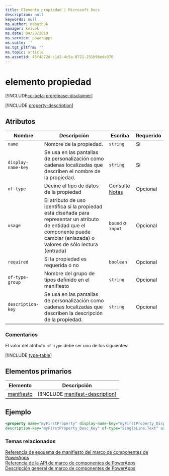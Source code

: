 ```yaml
---
title: Elemento propiedad | Microsoft Docs
description: null
keywords: null
ms.author: nabuthuk
manager: kvivek
ms.date: 04/23/2019
ms.service: powerapps
ms.suite: ''
ms.tgt_pltfrm: ''
ms.topic: article
ms.assetid: 45f4872d-c1d2-4c5a-8721-251b96ede370
---
```


# <a name="property-element"></a>elemento propiedad

[!INCLUDE[cc-beta-prerelease-disclaimer](../../../includes/cc-beta-prerelease-disclaimer.md)]

[!INCLUDE [property-description](includes/property-description.md)]

## <a name="attributes"></a>Atributos

|Nombre|Descripción|Escriba|Requerido|
|--|--|--|--|
|`name`|Nombre de la propiedad.|`string`|Sí|
|`display-name-key`|Se usa en las pantallas de personalización como cadenas localizadas que describen el nombre de la propiedad.|`string`|Sí|
|`of-type`|Deeine el tipo de datos de la propiedad|Consulte [Notas](#remarks)|Opcional|
|`usage`|El atributo de uso identifica si la propiedad está diseñada para representar un atributo de entidad que el componente puede cambiar (enlazada) o valores de sólo lectura (entrada)|`bound` o `input`|Opcional|
|`required`|Si la propiedad es requerida o no|`boolean`|Opcional|
|`of-type-group`|Nombre del grupo de tipos definido en el manifiesto|`string`|Opcional|
|`description-key`|Se usa en las pantallas de personalización como cadenas localizadas que describen la descripción de la propiedad.|`string`|Opcional|

### <a name="remarks"></a>Comentarios

El valor del atributo `of-type` debe ser uno de los siguientes:

[!INCLUDE [type-table](includes/type-table.md)]

## <a name="parent-elements"></a>Elementos primarios

|Elemento|Descripción|
|--|--|
|[manifiesto](manifest.md)|[!INCLUDE [manifest-description](includes/manifest-description.md)]|


## <a name="example"></a>Ejemplo

```xml
<property name="myFirstProperty" display-name-key="myFirstProperty_Display_Key" 
description-key="myFirstProperty_Desc_Key" of-type="SingleLine.Text" usage="bound" required="true" />
```

### <a name="related-topics"></a>Temas relacionados

[Referencia de esquema de manifiesto del marco de componentes de PowerApps](index.md)<br/>
[Referencia de la API de marco de componentes de PowerApps](../reference/index.md)<br/>
[Descripción general de marco de componentes de PowerApps](../overview.md)
